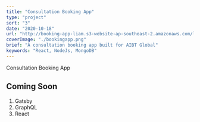 ```yaml
---
title: "Consultation Booking App"
type: "project"
sort: "3"
date: "2020-10-18"
url: "http://booking-app-liam.s3-website-ap-southeast-2.amazonaws.com/login"
coverImage: "./bookingapp.png"
brief: "A consultation booking app built for AIBT Global"
keywords: "React, NodeJs, MongoDB"
---
```


Consultation Booking App

## Coming Soon

1. Gatsby
2. GraphQL
3. React